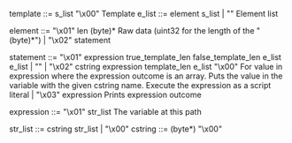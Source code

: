 template    ::= s_list "\x00"		              Template
e_list      ::= element s_list | ""               Element list

element     ::= "\x01" len (byte)*       Raw data (uint32 for the length of the "(byte)*")
              | "\x02" statement

statement   ::= "\x01" expression true_template_len false_template_len e_list e_list | ""
              | "\x02" cstring expression template_len e_list "\x00"  For value in expression where the expression outcome is an array. Puts the value in the variable with the given cstring name. Execute the expression as a script literal
              | "\x03" expression                        Prints expression outcome

expression  ::= "\x01" str_list                          The variable at this path


str_list       ::=  cstring str_list | "\x00"
cstring	       ::=	(byte*) "\x00"

